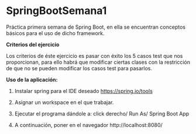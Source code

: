 # SpringBootSemana1

Práctica primera semana de Spring Boot, en ella se encuentran conceptos básicos para el uso de dicho framework.

**Criterios del ejercicio**

Los criterios de éste ejercicio es pasar con éxito los 5 casos test que nos proporcionan, para ello habrá que modificar ciertas clases con la restricción de que no se pueden modificar los casos test para pasarlos.


**Uso de la aplicación:**

1. Instalar spring para el IDE deseado
    https://spring.io/tools

2. Asignar un workspace en el que trabajar.

3. Ejecutar el programa dándole a: click derecho/ Run As/ Spring Boot App

4. A continuación, poner en el navegador http://localhost:8080/


